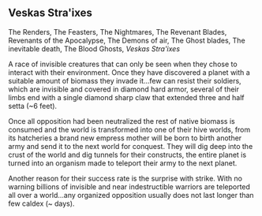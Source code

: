 ## Veskas Stra'ixes

The Renders, The Feasters, The Nightmares, The Revenant Blades, Revenants of the Apocalypse, The Demons of air, The Ghost blades, The inevitable death, The Blood Ghosts, _Veskas Stra'ixes_

A race of invisible creatures that can only be seen when they chose to interact with their environment. Once they have discovered a planet with a suitable amount of biomass they invade it...few can resist their soldiers, which are invisible and covered in diamond hard armor, several of their limbs end with a single diamond sharp claw that extended three and half setta (~6 feet).

Once all opposition had been neutralized the rest of native biomass is consumed and the world is transformed into one of their hive worlds, from its hatcheries a brand new empress mother will be born to birth another army and send it to the next world for conquest. They will dig deep into the crust of the world and dig tunnels for their constructs, the entire planet is turned into an organism made to teleport their army to the next planet.

Another reason for their success rate is the surprise with strike. With no warning billions of invisible and near indestructible warriors are teleported all over a world...any organized opposition usually does not last longer than few caldex (~ days).
